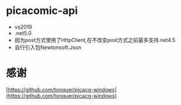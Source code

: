 # picacomic-api
- vs2019
- .net5.0
- 因为post方式使用了HttpClient,在不改变post方式之前最多支持.net4.5
- 自行引入包Newtonsoft.Json
 
# 感谢
  [https://github.com/tonquer/picacg-windows](https://github.com/tonquer/picacg-windows)
